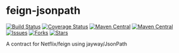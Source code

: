 # feign-jsonpath

[![Build Status](https://travis-ci.org/velo/feign-jsonpath.svg?branch=master)](https://travis-ci.org/velo/feign-jsonpath?branch=master) 
[![Coverage Status](https://coveralls.io/repos/velo/feign-jsonpath/badge.svg?branch=master)](https://coveralls.io/r/velo/feign-jsonpath?branch=master) 
[![Maven Central](https://maven-badges.herokuapp.com/maven-central/com.marvinformatics/feign-jsonpath/badge.svg)](https://maven-badges.herokuapp.com/maven-central/com.marvinformatics/feign-jsonpath/) 
[![Maven Central](https://maven-badges.herokuapp.com/maven-central/com.marvinformatics.formatter/formatter-maven-plugin/badge.svg)](https://maven-badges.herokuapp.com/maven-central/com.marvinformatics.formatter/formatter-maven-plugin/) 
[![Issues](https://img.shields.io/github/issues/velo/feign-jsonpath.svg)](https://github.com/velo/feign-jsonpath/issues) 
[![Forks](https://img.shields.io/github/forks/velo/feign-jsonpath.svg)](https://github.com/velo/feign-jsonpath/network) 
[![Stars](https://img.shields.io/github/stars/velo/feign-jsonpath.svg)](https://github.com/velo/feign-jsonpath/stargazers)

A contract for Netflix/feign using jayway/JsonPath
